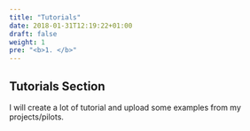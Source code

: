 ```yaml
---
title: "Tutorials"
date: 2018-01-31T12:19:22+01:00
draft: false
weight: 1
pre: "<b>1. </b>"
---
```


## Tutorials Section

I will create a lot of tutorial and upload some examples from my projects/pilots.